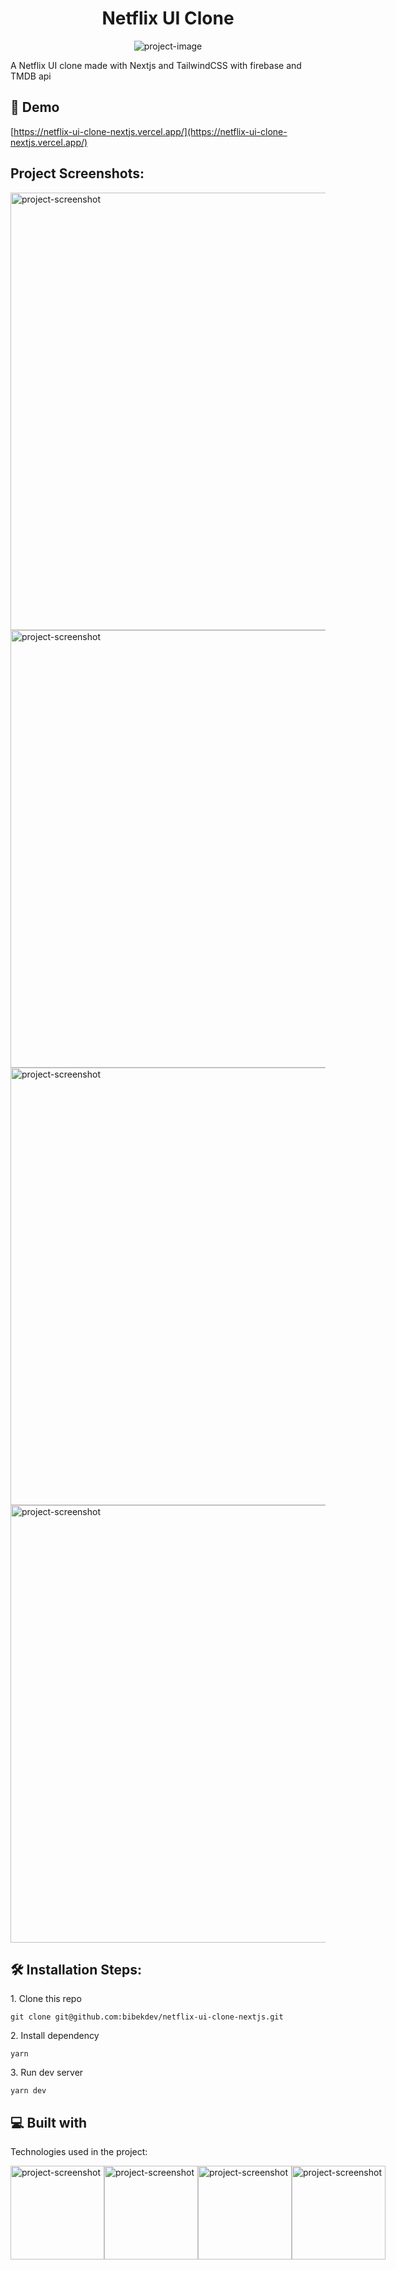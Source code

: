 <h1 align="center" id="title">Netflix UI Clone</h1>

<p align="center"><img src="https://i.postimg.cc/VvVv1m43/netflix-ui-clone-nextjs.png" alt="project-image"></p>

<p id="description">A Netflix UI clone made with Nextjs and TailwindCSS with firebase and TMDB api</p>

<h2>🚀 Demo</h2>

[https://netflix-ui-clone-nextjs.vercel.app/](https://netflix-ui-clone-nextjs.vercel.app/)

<h2>Project Screenshots:</h2>

<img src="https://i.postimg.cc/T31C290m/netlfix-1.png" alt="project-screenshot" width="700" height="700/">

<img src="https://i.postimg.cc/T3sQKDNs/netflix-2.png" alt="project-screenshot" width="700" height="700/">

<img src="https://i.postimg.cc/159v2PNv/netflix-3.png" alt="project-screenshot" width="700" height="700/">

<img src="https://i.postimg.cc/X7Qs0hf4/netflix-4.png" alt="project-screenshot" width="700" height="700/">

<h2>🛠️ Installation Steps:</h2>

<p>1. Clone this repo</p>

```
git clone git@github.com:bibekdev/netflix-ui-clone-nextjs.git
```

<p>2. Install dependency</p>

```
yarn
```

<p>3. Run dev server</p>

```
yarn dev
```

<h2>💻 Built with</h2>

Technologies used in the project:

<div style="display:flex">
<img src="https://i.postimg.cc/2SXFFmq4/next.png" alt="project-screenshot" width="150">
<img src="https://i.postimg.cc/T19nyXM5/tailwind.png" alt="project-screenshot" width="150">
<img src="https://i.postimg.cc/7PM3tSGP/typescript.png" alt="project-screenshot" width="150">
<img src="https://i.postimg.cc/rm51krfJ/react.png" alt="project-screenshot" width="150" >
</div>
